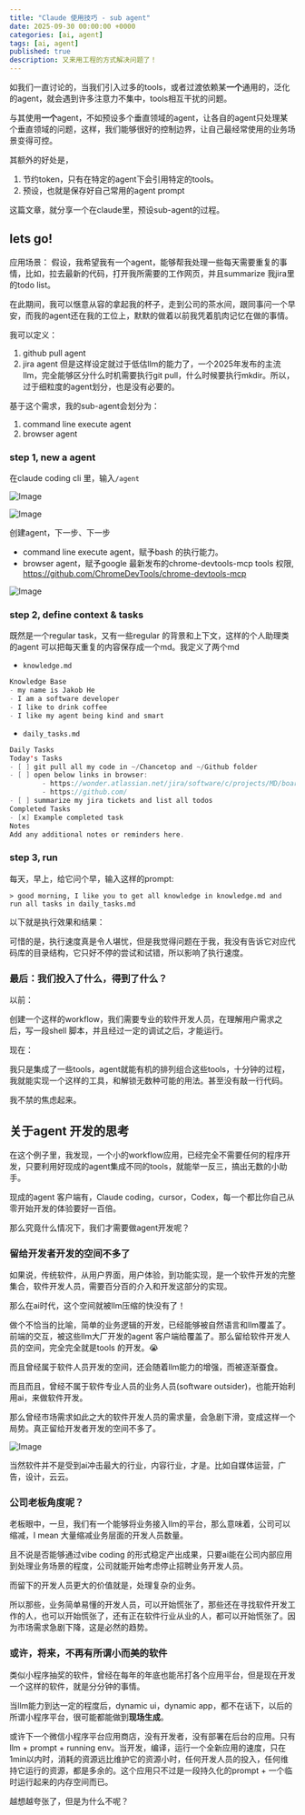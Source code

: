```yaml
---
title: "Claude 使用技巧 - sub agent"
date: 2025-09-30 00:00:00 +0000
categories: [ai, agent]
tags: [ai, agent]
published: true
description: 又来用工程的方式解决问题了！
---
```


如我们一直讨论的，当我们引入过多的tools，或者过渡依赖某**一个**通用的，泛化的agent，就会遇到许多注意力不集中，tools相互干扰的问题。

与其使用**一个**agent，不如预设多个垂直领域的agent，让各自的agent只处理某个垂直领域的问题，这样，我们能够很好的控制边界，让自己最经常使用的业务场景变得可控。

其额外的好处是，
1. 节约token，只有在特定的agent下会引用特定的tools。
2. 预设，也就是保存好自己常用的agent prompt

这篇文章，就分享一个在claude里，预设sub-agent的过程。

## lets go!

应用场景：
假设，我希望我有一个agent，能够帮我处理一些每天需要重复的事情，比如，拉去最新的代码，打开我所需要的工作网页，并且summarize 我jira里的todo list。

在此期间，我可以惬意从容的拿起我的杯子，走到公司的茶水间，跟同事问一个早安，而我的agent还在我的工位上，默默的做着以前我凭着肌肉记忆在做的事情。

我可以定义：
1. github pull agent
2. jira agent
但是这样设定就过于低估llm的能力了，一个2025年发布的主流llm，完全能够区分什么时机需要执行git pull，什么时候要执行mkdir。所以，过于细粒度的agent划分，也是没有必要的。

基于这个需求，我的sub-agent会划分为：
1. command line execute agent
2. browser agent

### step 1, new a agent
在claude coding cli 里，输入`/agent`

![Image](/2025-09-30-claude-sub-agent/1.jpg)

![Image](/2025-09-30-claude-sub-agent/2.jpg)

创建agent，下一步、下一步

- command line execute agent，赋予bash 的执行能力。
- browser agent，赋予google 最新发布的chrome-devtools-mcp tools 权限, https://github.com/ChromeDevTools/chrome-devtools-mcp

![Image](/2025-09-30-claude-sub-agent/3.jpg)

### step 2, define context & tasks
既然是一个regular task，又有一些regular 的背景和上下文，这样的个人助理类的agent 可以把每天重复的内容保存成一个md。我定义了两个md

- `knowledge.md`

```java
Knowledge Base
- my name is Jakob He
- I am a software developer
- I like to drink coffee
- I like my agent being kind and smart
```

- `daily_tasks.md`

```java
Daily Tasks
Today's Tasks
- [ ] git pull all my code in ~/Chancetop and ~/Github folder
- [ ] open below links in browser:
		- https://wonder.atlassian.net/jira/software/c/projects/MD/boards/10/backlog
		- https://github.com/
- [ ] summarize my jira tickets and list all todos
Completed Tasks
- [x] Example completed task
Notes
Add any additional notes or reminders here.
```

### step 3, run

每天，早上，给它问个早，输入这样的prompt:
```text
> good morning, I like you to get all knowledge in knowledge.md and run all tasks in daily_tasks.md
```

以下就是执行效果和结果：

可惜的是，执行速度真是令人堪忧，但是我觉得问题在于我，我没有告诉它对应代码库的目录结构，它只好不停的尝试和试错，所以影响了执行速度。

### 最后：我们投入了什么，得到了什么？

以前：

创建一个这样的workflow，我们需要专业的软件开发人员，在理解用户需求之后，写一段shell 脚本，并且经过一定的调试之后，才能运行。

现在：

我只是集成了一些tools，agent就能有机的排列组合这些tools，十分钟的过程，我就能实现一个这样的工具，和解锁无数种可能的用法。甚至没有敲一行代码。

我不禁的焦虑起来。

## 关于agent 开发的思考

在这个例子里，我发现，一个小的workflow应用，已经完全不需要任何的程序开发，只要利用好现成的agent集成不同的tools，就能举一反三，搞出无数的小助手。

现成的agent 客户端有，Claude coding，cursor，Codex，每一个都比你自己从零开始开发的体验要好一百倍。

那么究竟什么情况下，我们才需要做agent开发呢？

### 留给开发者开发的空间不多了
如果说，传统软件，从用户界面，用户体验，到功能实现，是一个软件开发的完整集合，软件开发人员，需要百分百的介入和开发这部分的实现。

那么在ai时代，这个空间就被llm压缩的快没有了！

做个不恰当的比喻，简单的业务逻辑的开发，已经能够被自然语言和llm覆盖了。前端的交互，被这些llm大厂开发的agent 客户端给覆盖了。那么留给软件开发人员的空间，完全完全就是tools 的开发。😭

而且曾经属于软件人员开发的空间，还会随着llm能力的增强，而被逐渐蚕食。

而且而且，曾经不属于软件专业人员的业务人员(software outsider)，也能开始利用ai，来做软件开发。

那么曾经市场需求如此之大的软件开发人员的需求量，会急剧下滑，变成这样一个局势。真正留给开发者开发的空间不多了。

![Image](/2025-09-30-claude-sub-agent/4.jpg)

当然软件并不是受到ai冲击最大的行业，内容行业，才是。比如自媒体运营，广告，设计，云云。

### 公司老板角度呢？

老板眼中，一旦，我们有一个能够将业务接入llm的平台，那么意味着，公司可以缩减，I mean 大量缩减业务层面的开发人员数量。

且不说是否能够通过vibe coding 的形式稳定产出成果，只要ai能在公司内部应用到处理业务场景的程度，公司就能开始考虑停止招聘业务开发人员。

而留下的开发人员更大的价值就是，处理复杂的业务。

所以那些，业务简单易懂的开发人员，可以开始慌张了，那些还在寻找软件开发工作的人，也可以开始慌张了，还有正在软件行业从业的人，都可以开始慌张了。因为市场需求急剧下降，这是必然的趋势。

### 或许，将来，不再有所谓小而美的软件

类似小程序抽奖的软件，曾经在每年的年底也能吊打各个应用平台，但是现在开发一个这样的软件，就是分分钟的事情。

当llm能力到达一定的程度后，dynamic ui，dynamic app，都不在话下，以后的所谓小程序平台，很可能都能做到**现场生成**。

或许下一个微信小程序平台应用商店，没有开发者，没有部署在后台的应用。只有llm + prompt + running env。当开发，编译，运行一个全新应用的速度，只在1min以内时，消耗的资源远比维护它的资源小时，任何开发人员的投入，任何维持它运行的资源，都是多余的。这个应用只不过是一段持久化的prompt + 一个临时运行起来的内存空间而已。

越想越夸张了，但是为什么不呢？

